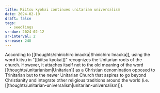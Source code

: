 ```yaml
---
title: Kiitsu kyokai continues unitarian universalism
date: 2024-02-10
draft: false
tags:
  - seedlings
sr-due: 2024-02-12
sr-interval: 2
sr-ease: 248
---
```

According to [[thoughts/shinichiro imaoka|Shinichiro Imaoka]], using the word kiitsu in "[[kiitsu kyokai]]" recognizes the Unitarian roots of the church. However, it attaches itself not to the old meaning of the word [[thoughts/unitarianism|Unitarian]] as a Christian denomination opposed to Trinitarian but to the newer Unitarian Church that aspires to go beyond Christianity and integrate other religious traditions around the world (i.e. [[thoughts/unitarian-universalism|unitarian-universalism]]).